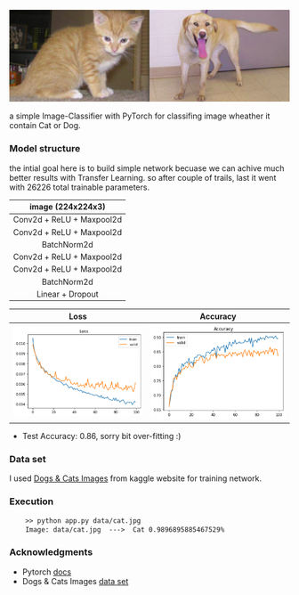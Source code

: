 
![readme_image](docs/cat-dog.png)

a simple Image-Classifier with PyTorch for classifing image wheather it contain Cat or Dog.
### Model structure
the intial goal here is to build simple network becuase we can achive much better results with Transfer Learning. so after couple of trails, last it went with 26226 total trainable parameters.

|image   (224x224x3)|
|:---:| 
| Conv2d + ReLU +  Maxpool2d |
| Conv2d + ReLU +  Maxpool2d |
| BatchNorm2d |
| Conv2d + ReLU +  Maxpool2d |
| Conv2d + ReLU +  Maxpool2d |
| BatchNorm2d |
| Linear + Dropout |

|Loss|Accuracy|
|:---:| :---:| 
|![loss_plot_image](docs/output-loss.png)| ![accuracy_plot_image](docs/output-accuracy.png)|
* Test Accuracy: 0.86, sorry bit over-fitting :)
### Data set

I used [Dogs & Cats Images](https://www.kaggle.com/chetankv/dogs-cats-images) from kaggle website for training network.

### Execution

        >> python app.py data/cat.jpg
        Image: data/cat.jpg  --->  Cat 0.9896895885467529%

### Acknowledgments
* Pytorch [docs](https://pytorch.org/docs/stable/index.html)
* Dogs & Cats Images [data set](https://www.kaggle.com/chetankv/dogs-cats-images)